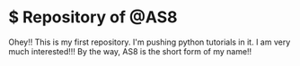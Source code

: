 # $ Repository of @AS8

Ohey!! This is my first repository. I'm pushing python tutorials in it.
I am very much interested!!!
By the way, AS8 is the short form of my name!!
